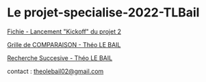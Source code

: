 # Le projet-specialise-2022-TLBail

 [Fichie - Lancement "Kickoff" du projet 2](https://docs.google.com/document/d/1M5DOUkbgkHXa6CvjYgbR4eixVMgcs85VnLRMg4np9to/edit?usp=sharing)  
 
 [Grille de COMPARAISON - Théo LE BAIL](https://docs.google.com/presentation/d/1NcK9768Jqy3lgCQSJTlWPTfMGti7aan61g2mb7gC9dE/edit#slide=id.g855d4d0eba_0_115)
 
 [Recherche Succesive - Théo LE BAIL](https://docs.google.com/presentation/d/1ZAYMwCLb3-WyhonXozYlzzubTr9469pc4nuRKWDWkAg/edit#slide=id.g10ef23692ea_2_37)
 
contact :
theolebail02@gmail.com
